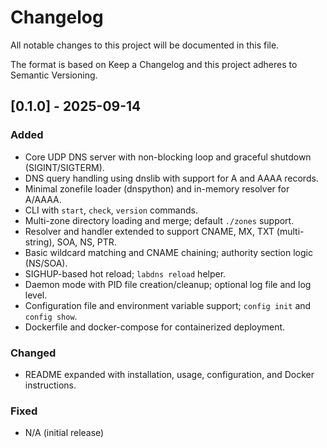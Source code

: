 # Changelog

All notable changes to this project will be documented in this file.

The format is based on Keep a Changelog and this project adheres to
Semantic Versioning.

## [0.1.0] - 2025-09-14
### Added
- Core UDP DNS server with non-blocking loop and graceful shutdown (SIGINT/SIGTERM).
- DNS query handling using dnslib with support for A and AAAA records.
- Minimal zonefile loader (dnspython) and in-memory resolver for A/AAAA.
- CLI with `start`, `check`, `version` commands.
- Multi-zone directory loading and merge; default `./zones` support.
- Resolver and handler extended to support CNAME, MX, TXT (multi-string), SOA, NS, PTR.
- Basic wildcard matching and CNAME chaining; authority section logic (NS/SOA).
- SIGHUP-based hot reload; `labdns reload` helper.
- Daemon mode with PID file creation/cleanup; optional log file and log level.
- Configuration file and environment variable support; `config init` and `config show`.
- Dockerfile and docker-compose for containerized deployment.

### Changed
- README expanded with installation, usage, configuration, and Docker instructions.

### Fixed
- N/A (initial release)

